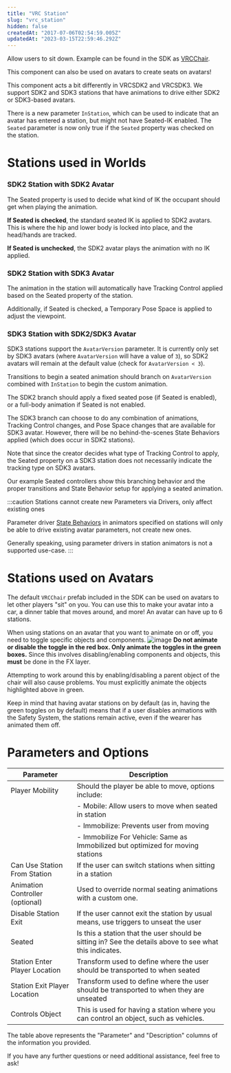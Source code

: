 ```yaml
---
title: "VRC Station"
slug: "vrc_station"
hidden: false
createdAt: "2017-07-06T02:54:59.005Z"
updatedAt: "2023-03-15T22:59:46.292Z"
---
```

Allow users to sit down. Example can be found in the SDK as [VRCChair](/worlds/examples/udon-example-scene#vrcchair3).

This component can also be used on avatars to create seats on avatars!

This component acts a bit differently in VRCSDK2 and VRCSDK3. We support SDK2 and SDK3 stations that have animations to drive either SDK2 or SDK3-based avatars.

There is a new parameter `InStation`, which can be used to indicate that an avatar has entered a station, but might not have Seated-IK enabled. The `Seated` parameter is now only true if the `Seated` property was checked on the station.

# Stations used in Worlds

### SDK2 Station with SDK2 Avatar
The Seated property is used to decide what kind of IK the occupant should get when playing the animation.

**If Seated is checked**, the standard seated IK is applied to SDK2 avatars. This is where the hip and lower body is locked into place, and the head/hands are tracked.

**If Seated is unchecked**, the SDK2 avatar plays the animation with no IK applied.

### SDK2 Station with SDK3 Avatar
The animation in the station will automatically have Tracking Control applied based on the Seated property of the station.

Additionally, if Seated is checked, a Temporary Pose Space is applied to adjust the viewpoint.

### SDK3 Station with SDK2/SDK3 Avatar
SDK3 stations support the `AvatarVersion` parameter. It is currently only set by SDK3 avatars (where `AvatarVersion` will have a value of `3`), so SDK2 avatars will remain at the default value (check for `AvatarVersion < 3`).

Transitions to begin a seated animation should branch on `AvatarVersion` combined with `InStation` to begin the custom animation. 

The SDK2 branch should apply a fixed seated pose (if Seated is enabled), or a full-body animation if Seated is not enabled.

The SDK3 branch can choose to do any combination of animations, Tracking Control changes, and Pose Space changes that are available for SDK3 avatar. However, there will be no behind-the-scenes State Behaviors applied (which does occur in SDK2 stations).

Note that since the creator decides what type of Tracking Control to apply, the Seated property on a SDK3 station does not necessarily indicate the tracking type on SDK3 avatars. 

Our example Seated controllers show this branching behavior and the proper transitions and State Behavior setup for applying a seated animation.

:::caution Stations cannot create new Parameters via Drivers, only affect existing ones

Parameter driver [State Behaviors](/avatars/state-behaviors) in animators specified on stations will only be able to drive existing avatar parameters, not create new ones.

Generally speaking, using parameter drivers in station animators is not a supported use-case.
:::
# Stations used on Avatars
The default `VRCChair` prefab included in the SDK can be used on avatars to let other players "sit" on you. You can use this to make your avatar into a car, a dinner table that moves around, and more! An avatar can have up to 6 stations.

When using stations on an avatar that you want to animate on or off, you need to toggle specific objects and components. 
![image](/img/worlds/vrc_station-0adc923-av-station-fix.png)
**Do not animate or disable the toggle in the red box. Only animate the toggles in the green boxes.** Since this involves disabling/enabling components and objects, this **must** be done in the FX layer.

Attempting to work around this by enabling/disabling a parent object of the chair will also cause problems. You must explicitly animate the objects highlighted above in green.

Keep in mind that having avatar stations on by default (as in, having the green toggles on by default) means that if a user disables animations with the Safety System, the stations remain active, even if the wearer has animated them off.

# Parameters and Options

| Parameter                    | Description                                                                                             |
| ---------------------------- | ------------------------------------------------------------------------------------------------------- |
| Player Mobility              | Should the player be able to move, options include:                                                      |
|                              | - Mobile: Allow users to move when seated in station                                                    |
|                              | - Immobilize: Prevents user from moving                                                                 |
|                              | - Immobilize For Vehicle: Same as Immobilized but optimized for moving stations                        |
| Can Use Station From Station | If the user can switch stations when sitting in a station                                                |
| Animation Controller (optional) | Used to override normal seating animations with a custom one.                                           |
| Disable Station Exit         | If the user cannot exit the station by usual means, use triggers to unseat the user                      |
| Seated                       | Is this a station that the user should be sitting in? See the details above to see what this indicates. |
| Station Enter Player Location | Transform used to define where the user should be transported to when seated                             |
| Station Exit Player Location  | Transform used to define where the user should be transported to when they are unseated                  |
| Controls Object              | This is used for having a station where you can control an object, such as vehicles.                     |

The table above represents the "Parameter" and "Description" columns of the information you provided.

If you have any further questions or need additional assistance, feel free to ask!